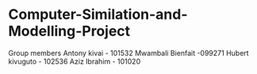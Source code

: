 # Computer-Similation-and-Modelling-Project
Group members
Antony kivai    - 101532
Mwambali Bienfait -099271
Hubert kivuguto  - 102536
Aziz Ibrahim     - 101020

